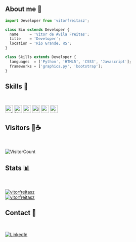 ## About me 🔗
```js
import Developer from 'vitorfreitasz';

class Bio extends Developer {
  name     = 'Vitor de Ávila Freitas';
  title    = 'Developer';
  location = 'Rio Grande, RS';
}

class Skills extends Developer {
  languages  = ['Python', 'HTML5', 'CSS3', 'Javascript'];
  frameworks = ['graphics.py', 'bootstrap'];
}
``` 


##  Skills 🦾

<br>

<p>
  <img src="https://user-images.githubusercontent.com/59575502/127426759-a687aa90-d647-46c9-86f7-c8e948f8095e.png" alt="python" width="25" height="25" /> 
  <img src="https://user-images.githubusercontent.com/59575502/127426309-0b2bbd98-9756-4798-ad10-f60da4a4d5fb.png" alt="html5" width="25" height="25" />
  <img src="https://user-images.githubusercontent.com/59575502/127426315-abe01b56-a385-455d-9caf-40bc7022a3d3.png" alt="css3" width="25" height="25" />
  <img src="https://user-images.githubusercontent.com/59575502/127426312-4a7a6d79-4b40-4b06-8c94-824ea3e8410e.png" alt="javascript" width="25" height="25" />
  <img src="https://user-images.githubusercontent.com/59575502/127427980-4b5ba4cf-daee-474f-a500-872181ccc470.png" alt="vscode" width="25" height="25" />
  <img src="https://user-images.githubusercontent.com/59575502/127427981-bfaa39a1-bce1-4f63-85c4-f61f14f39f46.png" alt="windows" width="25" height="25" />
</p>


## Visitors 👋☕

<br>

![VisitorCount](https://profile-counter.glitch.me/{vitorfreitasz}/count.svg)


## Stats 📊

<br>

[![vitorfreitasz](https://github-readme-stats.vercel.app/api?username=vitorfreitasz&theme=chartreuse-dark)](https://github.com/anuraghazra/github-readme-stats)      
[![vitorfreitasz](https://github-readme-stats.vercel.app/api/top-langs/?username=vitorfreitasz&hide=html&layout=compact&theme=chartreuse-dark)](https://github.com/anuraghazra/github-readme-stats)


## Contact 💼

<br>

[![LinkedIn](https://img.shields.io/badge/linkedin-%230077B5.svg?&style=for-the-badge&logo=linkedin&logoColor=white)](https://www.linkedin.com/in/vitor-freitas-51a4b723b/)

<br>
